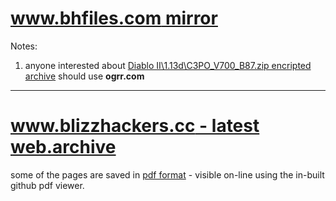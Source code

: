 # [www.bhfiles.com mirror](https://bit.ly/bhfiles)

Notes:
1. anyone interested about [Diablo II\1.13d\C3PO_V700_B87.zip encripted archive](https://mega.nz/#F!C2IWgYIL!Mn4eJY1gNMQZRZ72-Sj8SQ?Sm5SFAwb) should use **ogrr.com**

---

# [www.blizzhackers.cc - latest web.archive](https://web.archive.org/web/20180624044043/http://www.blizzhackers.cc/)

some of the pages are saved in [pdf format](https://github.com/blizzhackers/bhfiles/tree/master/pdf%20saved%20pages) - visible on-line using the in-built github pdf viewer.
